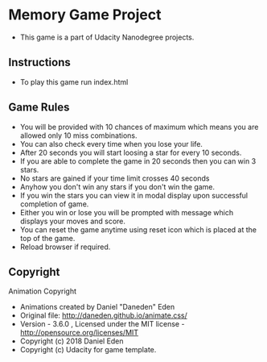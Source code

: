 # Memory Game Project
- This game is a part of Udacity Nanodegree projects.

## Instructions

- To play this game run index.html

## Game Rules

- You will be provided with 10 chances of maximum which means you are allowed only 10 miss combinations.
- You can also check every time when you lose your life.
- After 20 seconds you will start loosing a star for every 10 seconds.
- If you are able to complete the game in 20 seconds then you can win 3 stars.
- No stars are gained if your time limit crosses 40 seconds
- Anyhow you don't win any stars if you don't win the game.
- If you win the stars you can view it in modal display upon successful completion of game.
- Either you win or lose you will be prompted with message which displays your moves and score.
- You can reset the game anytime using reset icon which is placed at the top of the game.
- Reload browser if required.

## Copyright
Animation Copyright

- Animations created by Daniel "Daneden" Eden
- Original file: http://daneden.github.io/animate.css/
- Version - 3.6.0 , Licensed under the MIT license - http://opensource.org/licenses/MIT
- Copyright (c) 2018 Daniel Eden
- Copyright (c) Udacity for game template.

